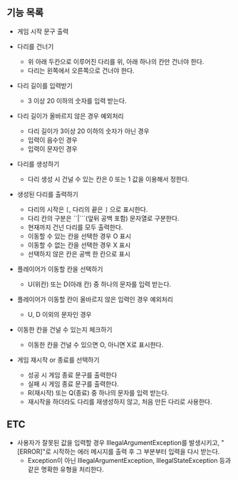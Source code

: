 ## 기능 목록

* 게임 시작 문구 출력 

* 다리를 건너기
  * 위 아래 두칸으로 이루어진 다리를 위, 아래 하나의 칸만 건너야 한다.
  * 다리는 왼쪽에서 오른쪽으로 건너야 한다.

* 다리 길이를 입력받기
  * 3 이상 20 이하의 숫자를 입력 받는다.

* 다리 길이가 올바르지 않은 경우 예외처리
  * 다리 길이가 3이상 20 이하의 숫자가 아닌 경우
  * 입력이 음수인 경우
  * 입력이 문자인 경우

* 다리를 생성하기
  * 다리 생성 시 건널 수 있는 칸은 0 또는 1 값을 이용해서 정한다.

* 생성된 다리를 출력하기
  * 다리의 시작은 ```[```, 다리의 끝은 ```]``` 으로 표시한다.
  * 다리 칸의 구분은 ``|```(앞뒤 공백 포함) 문자열로 구분한다.
  * 현재까지 건넌 다리를 모두 출력한다.
  * 이동할 수 있는 칸을 선택한 경우 O 표시
  * 이동할 수 없는 칸을 선택한 경우 X 표시
  * 선택하지 않은 칸은 공백 한 칸으로 표시


* 플레이어가 이동할 칸을 선택하기
  * U(위칸) 또는 D(아래 칸) 중 하나의 문자를 입력 받는다.

* 플레이어가 이동할 칸이 올바르지 않은 입력인 경우 예외처리
  * U, D 이외의 문자인 경우 

* 이동한 칸을 건널 수 있는지 체크하기
  * 이동한 칸을 건널 수 있으면 O, 아니면 X로 표시한다.

* 게임 재시작 or 종료를 선택하기
  * 성공 시 게임 종료 문구를 출력한다
  * 실패 시 게임 종료 문구를 출력한다.
  * R(재시작) 또는 Q(종료) 중 하나의 문자를 입력 받는다.
  * 재시작을 하더라도 다리를 재생성하지 않고, 처음 만든 다리로 사용한다.


## ETC

* 사용자가 잘못된 값을 입력할 경우 IllegalArgumentException를 발생시키고, "[ERROR]"로 시작하는 에러 메시지를 출력 후 그 부분부터 입력을 다시 받는다.
  * Exception이 아닌 IllegalArgumentException, IllegalStateException 등과 같은 명확한 유형을 처리한다.

